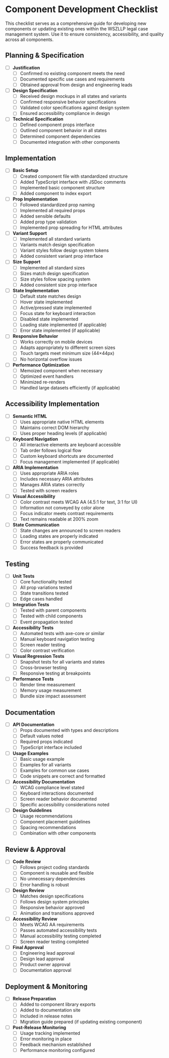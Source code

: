 # Component Development Checklist

This checklist serves as a comprehensive guide for developing new components or updating existing ones within the WSZLLP legal case management system. Use it to ensure consistency, accessibility, and quality across all components.

## Planning & Specification

- [ ] **Justification**
  - [ ] Confirmed no existing component meets the need
  - [ ] Documented specific use cases and requirements
  - [ ] Obtained approval from design and engineering leads

- [ ] **Design Specification**
  - [ ] Received design mockups in all states and variants
  - [ ] Confirmed responsive behavior specifications
  - [ ] Validated color specifications against design system
  - [ ] Ensured accessibility compliance in design

- [ ] **Technical Specification**
  - [ ] Defined component props interface
  - [ ] Outlined component behavior in all states
  - [ ] Determined component dependencies
  - [ ] Documented integration with other components

## Implementation

- [ ] **Basic Setup**
  - [ ] Created component file with standardized structure
  - [ ] Added TypeScript interface with JSDoc comments
  - [ ] Implemented basic component structure
  - [ ] Added component to index export

- [ ] **Prop Implementation**
  - [ ] Followed standardized prop naming
  - [ ] Implemented all required props
  - [ ] Added sensible defaults
  - [ ] Added prop type validation
  - [ ] Implemented prop spreading for HTML attributes

- [ ] **Variant Support**
  - [ ] Implemented all standard variants
  - [ ] Variants match design specification
  - [ ] Variant styles follow design system tokens
  - [ ] Added consistent variant prop interface

- [ ] **Size Support**
  - [ ] Implemented all standard sizes
  - [ ] Sizes match design specification
  - [ ] Size styles follow spacing system
  - [ ] Added consistent size prop interface

- [ ] **State Implementation**
  - [ ] Default state matches design
  - [ ] Hover state implemented
  - [ ] Active/pressed state implemented
  - [ ] Focus state for keyboard interaction
  - [ ] Disabled state implemented
  - [ ] Loading state implemented (if applicable)
  - [ ] Error state implemented (if applicable)

- [ ] **Responsive Behavior**
  - [ ] Works correctly on mobile devices
  - [ ] Adapts appropriately to different screen sizes
  - [ ] Touch targets meet minimum size (44×44px)
  - [ ] No horizontal overflow issues

- [ ] **Performance Optimization**
  - [ ] Memoized component when necessary
  - [ ] Optimized event handlers
  - [ ] Minimized re-renders
  - [ ] Handled large datasets efficiently (if applicable)

## Accessibility Implementation

- [ ] **Semantic HTML**
  - [ ] Uses appropriate native HTML elements
  - [ ] Maintains correct DOM hierarchy
  - [ ] Uses proper heading levels (if applicable)

- [ ] **Keyboard Navigation**
  - [ ] All interactive elements are keyboard accessible
  - [ ] Tab order follows logical flow
  - [ ] Custom keyboard shortcuts are documented
  - [ ] Focus management implemented (if applicable)

- [ ] **ARIA Implementation**
  - [ ] Uses appropriate ARIA roles
  - [ ] Includes necessary ARIA attributes
  - [ ] Manages ARIA states correctly
  - [ ] Tested with screen readers

- [ ] **Visual Accessibility**
  - [ ] Color contrast meets WCAG AA (4.5:1 for text, 3:1 for UI)
  - [ ] Information not conveyed by color alone
  - [ ] Focus indicator meets contrast requirements
  - [ ] Text remains readable at 200% zoom

- [ ] **State Communication**
  - [ ] State changes are announced to screen readers
  - [ ] Loading states are properly indicated
  - [ ] Error states are properly communicated
  - [ ] Success feedback is provided

## Testing

- [ ] **Unit Tests**
  - [ ] Core functionality tested
  - [ ] All prop variations tested
  - [ ] State transitions tested
  - [ ] Edge cases handled

- [ ] **Integration Tests**
  - [ ] Tested with parent components
  - [ ] Tested with child components
  - [ ] Event propagation tested

- [ ] **Accessibility Tests**
  - [ ] Automated tests with axe-core or similar
  - [ ] Manual keyboard navigation testing
  - [ ] Screen reader testing
  - [ ] Color contrast verification

- [ ] **Visual Regression Tests**
  - [ ] Snapshot tests for all variants and states
  - [ ] Cross-browser testing
  - [ ] Responsive testing at breakpoints

- [ ] **Performance Tests**
  - [ ] Render time measurement
  - [ ] Memory usage measurement
  - [ ] Bundle size impact assessment

## Documentation

- [ ] **API Documentation**
  - [ ] Props documented with types and descriptions
  - [ ] Default values noted
  - [ ] Required props indicated
  - [ ] TypeScript interface included

- [ ] **Usage Examples**
  - [ ] Basic usage example
  - [ ] Examples for all variants
  - [ ] Examples for common use cases
  - [ ] Code snippets are correct and formatted

- [ ] **Accessibility Documentation**
  - [ ] WCAG compliance level stated
  - [ ] Keyboard interactions documented
  - [ ] Screen reader behavior documented
  - [ ] Specific accessibility considerations noted

- [ ] **Design Guidelines**
  - [ ] Usage recommendations
  - [ ] Component placement guidelines
  - [ ] Spacing recommendations
  - [ ] Combination with other components

## Review & Approval

- [ ] **Code Review**
  - [ ] Follows project coding standards
  - [ ] Component is reusable and flexible
  - [ ] No unnecessary dependencies
  - [ ] Error handling is robust

- [ ] **Design Review**
  - [ ] Matches design specifications
  - [ ] Follows design system principles
  - [ ] Responsive behavior approved
  - [ ] Animation and transitions approved

- [ ] **Accessibility Review**
  - [ ] Meets WCAG AA requirements
  - [ ] Passes automated accessibility tests
  - [ ] Manual accessibility testing completed
  - [ ] Screen reader testing completed

- [ ] **Final Approval**
  - [ ] Engineering lead approval
  - [ ] Design lead approval
  - [ ] Product owner approval
  - [ ] Documentation approval

## Deployment & Monitoring

- [ ] **Release Preparation**
  - [ ] Added to component library exports
  - [ ] Added to documentation site
  - [ ] Included in release notes
  - [ ] Migration guide prepared (if updating existing component)

- [ ] **Post-Release Monitoring**
  - [ ] Usage tracking implemented
  - [ ] Error monitoring in place
  - [ ] Feedback mechanism established
  - [ ] Performance monitoring configured